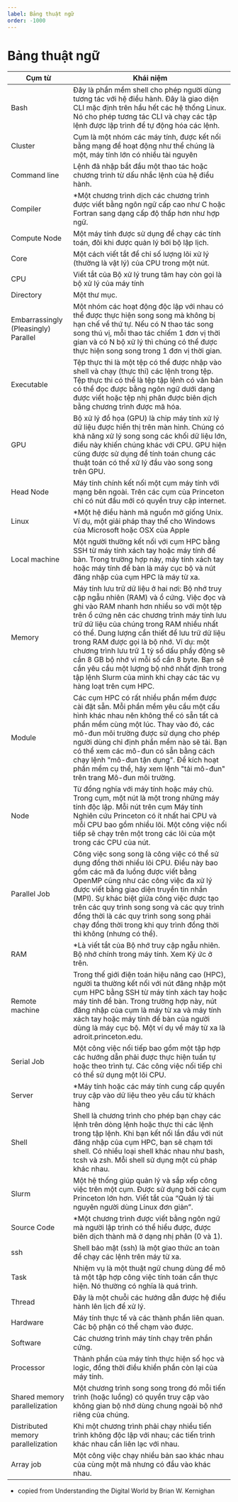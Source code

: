 ```yaml
---
label: Bảng thuật ngữ
order: -1000
---
```


# **Bảng thuật ngữ**

| Cụm từ | Khái niệm |
| --- | --- |
| Bash | Đây là phần mềm shell cho phép người dùng tương tác với hệ điều hành. Đây là giao diện CLI mặc định trên hầu hết các hệ thống Linux. Nó cho phép tương tác CLI và chạy các tập lệnh được lập trình để tự động hóa các lệnh. |
| Cluster | Cụm là một nhóm các máy tính, được kết nối bằng mạng để hoạt động như thể chúng là một, máy tính lớn có nhiều tài nguyên |
| Command line | Lệnh đã nhập bắt đầu một thao tác hoặc chương trình từ dấu nhắc lệnh của hệ điều hành. |
| Compiler | *Một chương trình dịch các chương trình được viết bằng ngôn ngữ cấp cao như C hoặc Fortran sang dạng cấp độ thấp hơn như hợp ngữ. |
| Compute Node | Một máy tính được sử dụng để chạy các tính toán, đôi khi được quản lý bởi bộ lập lịch. |
| Core | Một cách viết tắt để chỉ số lượng lõi xử lý (thường là vật lý) của CPU trong một nút. |
| CPU | Viết tắt của Bộ xử lý trung tâm hay còn gọi là bộ xử lý của máy tính |
| Directory | Một thư mục. |
| Embarrassingly (Pleasingly) Parallel | Một nhóm các hoạt động độc lập với nhau có thể được thực hiện song song mà không bị hạn chế về thứ tự. Nếu có N thao tác song song thú vị, mỗi thao tác chiếm 1 đơn vị thời gian và có N bộ xử lý thì chúng có thể được thực hiện song song trong 1 đơn vị thời gian. |
| Executable | Tệp thực thi là một tệp có thể được nhập vào shell và chạy (thực thi) các lệnh trong tệp. Tệp thực thi có thể là tệp tập lệnh có văn bản có thể đọc được bằng ngôn ngữ dưới dạng được viết hoặc tệp nhị phân được biên dịch bằng chương trình được mã hóa. |
| GPU | Bộ xử lý đồ họa (GPU) là chip máy tính xử lý dữ liệu được hiển thị trên màn hình. Chúng có khả năng xử lý song song các khối dữ liệu lớn, điều này khiến chúng khác với CPU. GPU hiện cũng được sử dụng để tính toán chung các thuật toán có thể xử lý đầu vào song song trên GPU. |
| Head Node | Máy tính chính kết nối một cụm máy tính với mạng bên ngoài. Trên các cụm của Princeton chỉ có nút đầu mới có quyền truy cập internet. |
| Linux | *Một hệ điều hành mã nguồn mở giống Unix. Ví dụ, một giải pháp thay thế cho Windows của Microsoft hoặc OSX của Apple |
| Local machine | Một người thường kết nối với cụm HPC bằng SSH từ máy tính xách tay hoặc máy tính để bàn. Trong trường hợp này, máy tính xách tay hoặc máy tính để bàn là máy cục bộ và nút đăng nhập của cụm HPC là máy từ xa. |
| Memory | Máy tính lưu trữ dữ liệu ở hai nơi: Bộ nhớ truy cập ngẫu nhiên (RAM) và ổ cứng. Việc đọc và ghi vào RAM nhanh hơn nhiều so với một tệp trên ổ cứng nên các chương trình máy tính lưu trữ dữ liệu của chúng trong RAM nhiều nhất có thể. Dung lượng cần thiết để lưu trữ dữ liệu trong RAM được gọi là bộ nhớ. Ví dụ: một chương trình lưu trữ 1 tỷ số dấu phẩy động sẽ cần 8 GB bộ nhớ vì mỗi số cần 8 byte. Bạn sẽ cần yêu cầu một lượng bộ nhớ nhất định trong tập lệnh Slurm của mình khi chạy các tác vụ hàng loạt trên cụm HPC. |
| Module | Các cụm HPC có rất nhiều phần mềm được cài đặt sẵn. Mỗi phần mềm yêu cầu một cấu hình khác nhau nên không thể có sẵn tất cả phần mềm cùng một lúc. Thay vào đó, các mô-đun môi trường được sử dụng cho phép người dùng chỉ định phần mềm nào sẽ tải. Bạn có thể xem các mô-đun có sẵn bằng cách chạy lệnh "mô-đun tận dụng". Để kích hoạt phần mềm cụ thể, hãy xem lệnh "tải mô-đun" trên trang Mô-đun môi trường. |
| Node | Từ đồng nghĩa với máy tính hoặc máy chủ. Trong cụm, một nút là một trong những máy tính độc lập. Mỗi nút trên cụm Máy tính Nghiên cứu Princeton có ít nhất hai CPU và mỗi CPU bao gồm nhiều lõi. Một công việc nối tiếp sẽ chạy trên một trong các lõi của một trong các CPU của nút. |
| Parallel Job | Công việc song song là công việc có thể sử dụng đồng thời nhiều lõi CPU. Điều này bao gồm các mã đa luồng được viết bằng OpenMP cũng như các công việc đa xử lý được viết bằng giao diện truyền tin nhắn (MPI). Sự khác biệt giữa công việc được tạo trên các quy trình song song và các quy trình đồng thời là các quy trình song song phải chạy đồng thời trong khi quy trình đồng thời thì không (nhưng có thể). |
| RAM | *Là viết tắt của Bộ nhớ truy cập ngẫu nhiên. Bộ nhớ chính trong máy tính. Xem Ký ức ở trên. |
| Remote machine | Trong thế giới điện toán hiệu năng cao (HPC), người ta thường kết nối với nút đăng nhập một cụm HPC bằng SSH từ máy tính xách tay hoặc máy tính để bàn. Trong trường hợp này, nút đăng nhập của cụm là máy từ xa và máy tính xách tay hoặc máy tính để bàn của người dùng là máy cục bộ. Một ví dụ về máy từ xa là adroit.princeton.edu. |
| Serial Job | Một công việc nối tiếp bao gồm một tập hợp các hướng dẫn phải được thực hiện tuần tự hoặc theo trình tự. Các công việc nối tiếp chỉ có thể sử dụng một lõi CPU. |
| Server | *Máy tính hoặc các máy tính cung cấp quyền truy cập vào dữ liệu theo yêu cầu từ khách hàng |
| Shell | Shell là chương trình cho phép bạn chạy các lệnh trên dòng lệnh hoặc thực thi các lệnh trong tập lệnh. Khi bạn kết nối lần đầu với nút đăng nhập của cụm HPC, bạn sẽ chạm tới shell. Có nhiều loại shell khác nhau như bash, tcsh và zsh. Mỗi shell sử dụng một cú pháp khác nhau. |
| Slurm | Một hệ thống giúp quản lý và sắp xếp công việc trên một cụm. Được sử dụng bởi các cụm Princeton lớn hơn. Viết tắt của “Quản lý tài nguyên người dùng Linux đơn giản”. |
| Source Code | *Một chương trình được viết bằng ngôn ngữ mà người lập trình có thể hiểu được, được biên dịch thành mã ở dạng nhị phân (0 và 1). |
| ssh | Shell bảo mật (ssh) là một giao thức an toàn để chạy các lệnh trên máy từ xa. |
| Task | Nhiệm vụ là một thuật ngữ chung dùng để mô tả một tập hợp công việc tính toán cần thực hiện. Nó thường có nghĩa là quá trình. |
| Thread | Đây là một chuỗi các hướng dẫn được hệ điều hành lên lịch để xử lý. |
| Hardware | Máy tính thực tế và các thành phần liên quan. Các bộ phận có thể chạm vào được. |
| Software | Các chương trình máy tính chạy trên phần cứng. |
| Processor | Thành phần của máy tính thực hiện số học và logic, đồng thời điều khiển phần còn lại của máy tính. |
| Shared memory parallelization | Một chương trình song song trong đó mỗi tiến trình (hoặc luồng) có quyền truy cập vào không gian bộ nhớ dùng chung ngoài bộ nhớ riêng của chúng. |
| Distributed memory parallelization | Khi một chương trình phải chạy nhiều tiến trình không độc lập với nhau; các tiến trình khác nhau cần liên lạc với nhau. |
| Array job | Một công việc chạy nhiều bản sao khác nhau của cùng một mã nhưng có đầu vào khác nhau. |
- copied from Understanding the Digital World by Brian W. Kernighan